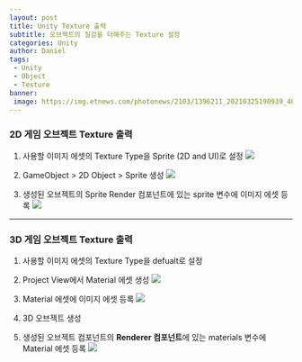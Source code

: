 ```yaml
---
layout: post
title: Unity Texture 출력
subtitle: 오브젝트의 질감을 더해주는 Texture 설정
categories: Unity
author: Daniel
tags:
 - Unity
 - Object
 - Texture
banner:
 image: https://img.etnews.com/photonews/2103/1396211_20210325190939_408_0012.jpg
---
```


### 2D 게임 오브젝트 Texture 출력

1. 사용할 이미지 에셋의 Texture Type을 Sprite (2D and UI)로 설정
![](https://i.imgur.com/9uRYVs0.png)

2. GameObject > 2D Object > Sprite 생성
![](https://i.imgur.com/GPVMvtL.png)

3. 생성된 오브젝트의 Sprite Render 컴포넌트에 있는 sprite 변수에 이미지 에셋 등록
![](https://i.imgur.com/kZar8yg.png)


***

### 3D 게임 오브젝트 Texture 출력

1. 사용할 이미지 에셋의 Texture Type을 defualt로 설정
2. Project View에서 Material 에셋 생성
![](https://i.imgur.com/rSjhf6z.png)

3. Material 에셋에 이미지 에셋 등록
![](https://i.imgur.com/cMhIn1J.png)

4. 3D 오브젝트 생성

5. 생성된 오브젝트 컴포넌트의 **Renderer 컴포넌트**에 있는 materials 변수에 Material 에셋 등록
![](https://i.imgur.com/4JgehXV.png)

